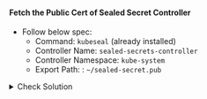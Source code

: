 #### Fetch the Public Cert of Sealed Secret Controller
- Follow below spec:
    - Command: `kubeseal` (already installed)
    - Controller Name: `sealed-secrets-controller`
    - Controller Namespace: `kube-system`
    - Export Path: : `~/sealed-secret.pub`

<details><summary>Check Solution</summary>

```
kubeseal \
--fetch-cert \
--controller-name sealed-secrets-controller \
--controller-namespace kube-system > ~/sealed-secret.pub
```{{exec}}

</details>

<br>

#### Check Exported Public Cert
```
cat  ~/sealed-secret.pub
```{{exec}}

<br>

#### Encrypt the Secret using `kubeseal`
- Follow the below spec to encrypt the secret manifest:
    - Command: `kubeseal` (already installed)
    - Scope: `cluster-wide`
    - Output: `yaml`
    - Public Cert Path: `~/sealed-secret.pub`
    - Plain Secret Path: `~/secret-mysql.yaml`
    - Encrypted Secret Path: `~/block-buster/flux-clusters/dev-cluster/sealed-secret-mysql.yaml`

<details><summary>Check Solution</summary>

```
kubeseal -o yaml --scope cluster-wide --cert ~/sealed-secret.pub < ~/secret-mysql.yml >  ~/bb-app-source/database/sealed-secret-mysql.yml
```{{exec}}

</details>

<br>

#### Check the Generated Encrypted Secret
```
cat  ~/bb-app-source/database/sealed-secret-mysql.yml
```{{exec}}

<br>

#### Add, Commit, Push the changes to `bb-source-app` repo
> When prompted for `password` use the `GitHub PAT - Personal Access Token` used in earlier steps.

```
cd ~/bb-app-source
git config --global user.email "fluxcd@killercoda.com"
git config --global user.name "FluxCD-Killercoda"
git pull
git add .
git commit -m 'added database secret'
git push
```{{exec}}

> Note the `commit id` displayed after the `git push` operation.